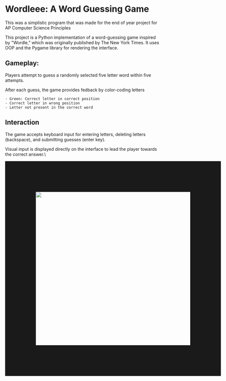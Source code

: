 # Wordleee: A Word Guessing Game
This was a simplistic program that was made for the end of year project for AP Computer Science Principles

This project is a Python implementation of a word-guessing game inspired by "Wordle,"
which was originally published by The New York Times. It uses OOP and the Pygame library
for rendering the interface.

## Gameplay:

  Players attempt to guess a randomly selected five letter word within five attempts.
  
  After each guess, the game provides fedback by color-coding letters
  
    - Green: Correct letter in correct position
    - Correct letter in wrong position
    - Letter not present in the correct word

## Interaction

  The game accepts keyboard input for entering letters, deleting letters (backspace), and submitting guesses (enter key).
  
  Visual input is displayed directly on the interface to lead the player towards the correct answer.\

<p align="center">
<img src="https://github.com/user-attachments/assets/ff2e44ae-e64b-4bf3-9c9b-701e65db4f91" width="700" height="500" border="100"/>
</p>
